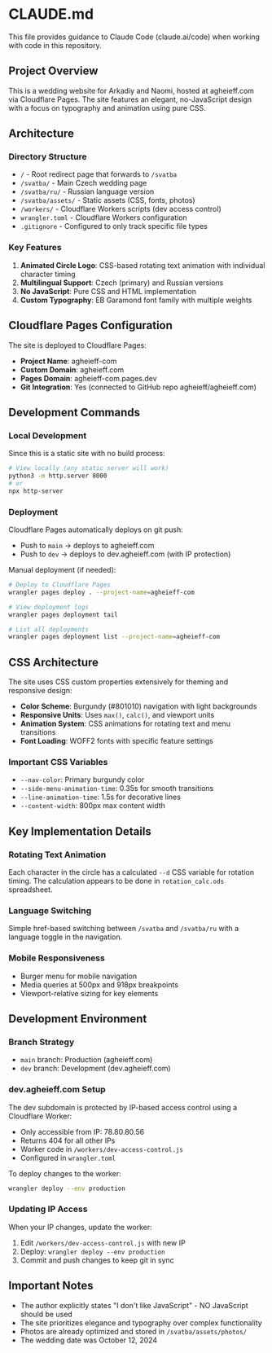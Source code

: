 # CLAUDE.md

This file provides guidance to Claude Code (claude.ai/code) when working with code in this repository.

## Project Overview

This is a wedding website for Arkadiy and Naomi, hosted at agheieff.com via Cloudflare Pages. The site features an elegant, no-JavaScript design with a focus on typography and animation using pure CSS.

## Architecture

### Directory Structure
- `/` - Root redirect page that forwards to `/svatba`
- `/svatba/` - Main Czech wedding page
- `/svatba/ru/` - Russian language version
- `/svatba/assets/` - Static assets (CSS, fonts, photos)
- `/workers/` - Cloudflare Workers scripts (dev access control)
- `wrangler.toml` - Cloudflare Workers configuration
- `.gitignore` - Configured to only track specific file types

### Key Features
1. **Animated Circle Logo**: CSS-based rotating text animation with individual character timing
2. **Multilingual Support**: Czech (primary) and Russian versions
3. **No JavaScript**: Pure CSS and HTML implementation
4. **Custom Typography**: EB Garamond font family with multiple weights

## Cloudflare Pages Configuration

The site is deployed to Cloudflare Pages:
- **Project Name**: agheieff-com
- **Custom Domain**: agheieff.com
- **Pages Domain**: agheieff-com.pages.dev
- **Git Integration**: Yes (connected to GitHub repo agheieff/agheieff.com)

## Development Commands

### Local Development
Since this is a static site with no build process:
```bash
# View locally (any static server will work)
python3 -m http.server 8000
# or
npx http-server
```

### Deployment
Cloudflare Pages automatically deploys on git push:
- Push to `main` → deploys to agheieff.com
- Push to `dev` → deploys to dev.agheieff.com (with IP protection)

Manual deployment (if needed):
```bash
# Deploy to Cloudflare Pages
wrangler pages deploy . --project-name=agheieff-com

# View deployment logs
wrangler pages deployment tail

# List all deployments
wrangler pages deployment list --project-name=agheieff-com
```

## CSS Architecture

The site uses CSS custom properties extensively for theming and responsive design:
- **Color Scheme**: Burgundy (#801010) navigation with light backgrounds
- **Responsive Units**: Uses `max()`, `calc()`, and viewport units
- **Animation System**: CSS animations for rotating text and menu transitions
- **Font Loading**: WOFF2 fonts with specific feature settings

### Important CSS Variables
- `--nav-color`: Primary burgundy color
- `--side-menu-animation-time`: 0.35s for smooth transitions
- `--line-animation-time`: 1.5s for decorative lines
- `--content-width`: 800px max content width

## Key Implementation Details

### Rotating Text Animation
Each character in the circle has a calculated `--d` CSS variable for rotation timing. The calculation appears to be done in `rotation_calc.ods` spreadsheet.

### Language Switching
Simple href-based switching between `/svatba` and `/svatba/ru` with a language toggle in the navigation.

### Mobile Responsiveness
- Burger menu for mobile navigation
- Media queries at 500px and 918px breakpoints
- Viewport-relative sizing for key elements

## Development Environment

### Branch Strategy
- `main` branch: Production (agheieff.com)
- `dev` branch: Development (dev.agheieff.com)

### dev.agheieff.com Setup
The dev subdomain is protected by IP-based access control using a Cloudflare Worker:
- Only accessible from IP: 78.80.80.56
- Returns 404 for all other IPs
- Worker code in `/workers/dev-access-control.js`
- Configured in `wrangler.toml`

To deploy changes to the worker:
```bash
wrangler deploy --env production
```

### Updating IP Access
When your IP changes, update the worker:
1. Edit `/workers/dev-access-control.js` with new IP
2. Deploy: `wrangler deploy --env production`
3. Commit and push changes to keep git in sync

## Important Notes

- The author explicitly states "I don't like JavaScript" - NO JavaScript should be used
- The site prioritizes elegance and typography over complex functionality
- Photos are already optimized and stored in `/svatba/assets/photos/`
- The wedding date was October 12, 2024